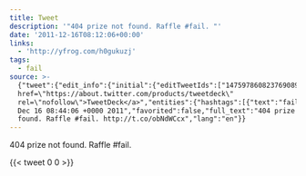 ```yaml
---
title: Tweet
description: '"404 prize not found. Raffle #fail. "'
date: '2011-12-16T08:12:06+00:00'
links:
  - 'http://yfrog.com/h0gukuzj'
tags:
  - fail
source: >-
  {"tweet":{"edit_info":{"initial":{"editTweetIds":["147597860823769089"],"editableUntil":"2011-12-16T09:44:06.913Z","editsRemaining":"5","isEditEligible":true}},"retweeted":false,"source":"<a
  href=\"https://about.twitter.com/products/tweetdeck\"
  rel=\"nofollow\">TweetDeck</a>","entities":{"hashtags":[{"text":"fail","indices":["28","33"]}],"symbols":[],"user_mentions":[],"urls":[{"url":"http://t.co/obNdWCcx","expanded_url":"http://yfrog.com/h0gukuzj","display_url":"yfrog.com/h0gukuzj","indices":["35","55"]}]},"display_text_range":["0","55"],"favorite_count":"0","id_str":"147597860823769089","truncated":false,"retweet_count":"0","id":"147597860823769089","possibly_sensitive":false,"created_at":"Fri
  Dec 16 08:44:06 +0000 2011","favorited":false,"full_text":"404 prize not
  found. Raffle #fail. http://t.co/obNdWCcx","lang":"en"}}
---
```

404 prize not found. Raffle #fail. 
    
{{< tweet 0 0 >}}
    
